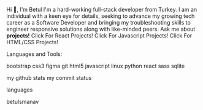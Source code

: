 
Hi 👋, I'm Betul
I'm a hard-working full-stack developer from Turkey.
I am an individual with a keen eye for details,
seeking to advance my growing tech career as a Software Developer and
bringing my troubleshooting skills to engineer responsive solutions along with like-minded peers.
Ask me about **projects!**
Click For React Projects!
Click For Javascript Projects!
Click For HTML/CSS Projects!
 

Languages and Tools:
 

bootstrap css3 figma git html5 javascript linux python react sass sqlite

 

my github stats  my commit status

languages

betulsmanav
